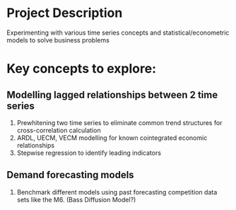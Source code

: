 # Project Description
Experimenting with various time series concepts and statistical/econometric models to solve business problems

# Key concepts to explore:

## Modelling lagged relationships between 2 time series
1. Prewhitening two time series to eliminate common trend structures for cross-correlation calculation
2. ARDL, UECM, VECM modelling for known cointegrated economic relationships
3. Stepwise regression to identify leading indicators 

## Demand forecasting models
1. Benchmark different models using past forecasting competition data sets like the M6. (Bass Diffusion Model?)
